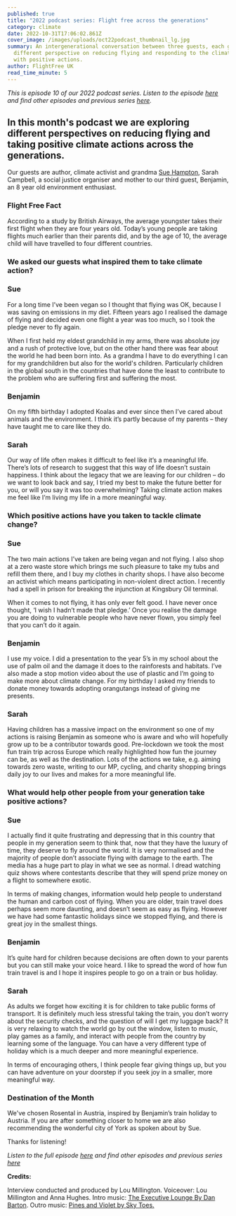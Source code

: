 ```yaml
---
published: true
title: "2022 podcast series: Flight free across the generations"
category: climate
date: 2022-10-31T17:06:02.861Z
cover_image: /images/uploads/oct22podcast_thumbnail_lg.jpg
summary: An intergenerational conversation between three guests, each giving a
  different perspective on reducing flying and responding to the climate crisis
  with positive actions.
author: FlightFree UK
read_time_minute: 5
---
```

*This is episode 10 of our 2022 podcast series. Listen to the episode [here](https://flightfreeuk.podbean.com/e/2022-series-flight-free-across-the-generations/) and find other episodes and previous series [here](/podcast).*

## In this month's podcast we are exploring different perspectives on reducing flying and taking positive climate actions across the generations.

Our guests are author, climate activist and grandma [Sue Hampton](https://twitter.com/sueauthor), Sarah Campbell, a social justice organiser and mother to our third guest, Benjamin, an 8 year old environment enthusiast.

### Flight Free Fact 

According to a study by British Airways, the average youngster takes their first flight when they are four years old. Today’s young people are taking flights much earlier than their parents did, and by the age of 10, the average child will have travelled to four different countries. 

### We asked our guests what inspired them to take climate action? 

### Sue

For a long time I’ve been vegan so I thought that flying was OK, because I was saving on emissions in my diet. Fifteen years ago I realised the damage of flying and decided even one flight a year was too much, so I took the pledge never to fly again. 

When I first held my eldest grandchild in my arms, there was absolute joy and a rush of protective love, but on the other hand there was fear about the world he had been born into. As a grandma I have to do everything I can for my grandchildren but also for the world's children. Particularly children in the global south in the countries that have done the least to contribute to the problem who are suffering first and suffering the most. 

### Benjamin

On my fifth birthday I adopted Koalas and ever since then I’ve cared about animals and the environment. I think it’s partly because of my parents – they have taught me to care like they do.

### Sarah

Our way of life often makes it difficult to feel like it’s a meaningful life. There’s lots of research to suggest that this way of life doesn’t sustain happiness. I think about the legacy that we are leaving for our children – do we want to look back and say, I tried my best to make the future better for you, or will you say it was too overwhelming? Taking climate action makes me feel like I’m living my life in a more meaningful way. 

### Which positive actions have you taken to tackle climate change?

### Sue 

The two main actions I’ve taken are being vegan and not flying. I also shop at a zero waste store which brings me such pleasure to take my tubs and refill them there, and I buy my clothes in charity shops. I have also become an activist which means participating in non-violent direct action. I recently had a spell in prison for breaking the injunction at Kingsbury Oil terminal. 

When it comes to not flying, it has only ever felt good. I have never once thought, ‘I wish I hadn’t made that pledge.’ Once you realise the damage you are doing to vulnerable people who have never flown, you simply feel that you can’t do it again. 

### Benjamin

I use my voice. I did a presentation to the year 5’s in my school about the use of palm oil and the damage it does to the rainforests and habitats. I’ve also made a stop motion video about the use of plastic and I’m going to make more about climate change. For my birthday I asked my friends to donate money towards adopting orangutangs instead of giving me presents.

### Sarah

Having children has a massive impact on the environment so one of my actions is raising Benjamin as someone who is aware and who will hopefully grow up to be a contributor towards good. Pre-lockdown we took the most fun train trip across Europe which really highlighted how fun the journey can be, as well as the destination. Lots of the actions we take, e.g. aiming towards zero waste, writing to our MP, cycling, and charity shopping brings daily joy to our lives and makes for a more meaningful life.

### What would help other people from your generation take positive actions? 

### Sue

I actually find it quite frustrating and depressing that in this country that people in my generation seem to think that, now that they have the luxury of time, they deserve to fly around the world. It is very normalised and the majority of people don’t associate flying with damage to the earth. The media has a huge part to play in what we see as normal. I dread watching quiz shows where contestants describe that they will spend prize money on a flight to somewhere exotic. 

In terms of making changes, information would help people to understand the human and carbon cost of flying. When you are older, train travel does perhaps seem more daunting, and doesn’t seem as easy as flying. However we have had some fantastic holidays since we stopped flying, and there is great joy in the smallest things. 

### Benjamin

It’s quite hard for children because decisions are often down to your parents but you can still make your voice heard. I like to spread the word of how fun train travel is and I hope it inspires people to go on a train or bus holiday. 

### Sarah 

As adults we forget how exciting it is for children to take public forms of transport. It is definitely much less stressful taking the train, you don’t worry about the security checks, and the question of will I get my luggage back? It is very relaxing to watch the world go by out the window, listen to music, play games as a family, and interact with people from the country by learning some of the language. You can have a very different type of holiday which is a much deeper and more meaningful experience. 

In terms of encouraging others, I think people fear giving things up, but you can have adventure on your doorstep if you seek joy in a smaller, more meaningful way.

### Destination of the Month

We've chosen Rosental in Austria, inspired by Benjamin’s train holiday to Austria. If you are after something closer to home we are also recommending the wonderful city of York as spoken about by Sue. 

Thanks for listening!

*Listen to the full episode [here](https://flightfreeuk.podbean.com/e/2022-series-flight-free-across-the-generations/) and find other episodes and previous series [here](/podcast)*

**Credits:**

Interview conducted and produced by Lou Millington. Voiceover: Lou Millington and Anna Hughes. Intro music: [The Executive Lounge By Dan Barton](https://uppbeat.io/t/dan-barton/the-executive-lounge). Outro music: [Pines and Violet by Sky Toes.](https://uppbeat.io/t/sky-toes/pines-and-violet)